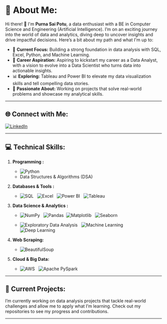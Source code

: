 

<!-- Header banner -->

# 💫 About Me:
Hi there! 👋 I'm **Purna Sai Potu**, a data enthusiast with a BE in Computer Science and Engineering (Artificial Intelligence). I’m on an exciting journey into the world of data and analytics, diving deep to uncover insights and drive impactful decisions. Here’s a bit about my path and what I'm up to:

- 🎯 **Current Focus:** Building a strong foundation in data analysis with SQL, Excel, Python, and Machine Learning.
- 🚀 **Career Aspiration:** Aspiring to kickstart my career as a Data Analyst, with a vision to evolve into a Data Scientist who turns data into actionable insights.
- 📊 **Exploring:** Tableau and Power BI to elevate my data visualization skills and tell compelling data stories.
- 🌱 **Passionate About:** Working on projects that solve real-world problems and showcase my analytical skills.

---

## 🌐 Connect with Me:
[![LinkedIn](https://img.shields.io/badge/LinkedIn-%230077B5.svg?style=for-the-badge&logo=linkedin&logoColor=white)](https://www.linkedin.com/in/purna-sai-potu-96a15523b/)

---

## 💻 Technical Skills:

1. **Programming :**
   - ![Python](https://img.shields.io/badge/Python-3670A0?style=for-the-badge&logo=python&logoColor=ffdd54)
   - Data Structures & Algorithms (DSA)


2. **Databases & Tools :**
   - ![SQL](https://img.shields.io/badge/SQL-276DC3?style=for-the-badge&logo=sqlite&logoColor=white) &nbsp; ![Excel](https://img.shields.io/badge/Excel-217346?style=for-the-badge&logo=microsoft-excel&logoColor=white) &nbsp; ![Power BI](https://img.shields.io/badge/Power_BI-F2C811?style=for-the-badge&logo=powerbi&logoColor=black) &nbsp; ![Tableau](https://img.shields.io/badge/Tableau-E97627?style=for-the-badge&logo=tableau&logoColor=white)


3. **Data Science & Analytics :**
   - ![NumPy](https://img.shields.io/badge/NumPy-013243?style=for-the-badge&logo=numpy&logoColor=white) &nbsp; ![Pandas](https://img.shields.io/badge/Pandas-150458?style=for-the-badge&logo=pandas&logoColor=white) &nbsp;![Matplotlib](https://img.shields.io/badge/Matplotlib-000000?style=for-the-badge&logo=matplotlib&logoColor=white) &nbsp; ![Seaborn](https://img.shields.io/badge/Seaborn-008080?style=for-the-badge&logo=seaborn&logoColor=white)

   - ![Exploratory Data Analysis](https://img.shields.io/badge/Exploratory_Data_Analysis-0096c7?style=for-the-badge) &nbsp; ![Machine Learning](https://img.shields.io/badge/Machine_Learning-ff6f00?style=for-the-badge) &nbsp; ![Deep Learning](https://img.shields.io/badge/Deep_Learning-8e44ad?style=for-the-badge)


4. **Web Scraping:**
   - ![BeautifulSoup](https://img.shields.io/badge/BeautifulSoup-4B8BBE?style=for-the-badge&logo=python&logoColor=white)
   <!--- ![Scrapy](https://img.shields.io/badge/Scrapy-FF6600?style=for-the-badge&logo=scrapy&logoColor=white)
   - ![Selenium](https://img.shields.io/badge/Selenium-43B02A?style=for-the-badge&logo=selenium&logoColor=white) -->

5. **Cloud & Big Data:**
   - ![AWS](https://img.shields.io/badge/AWS-232F3E?style=for-the-badge&logo=amazon-aws&logoColor=white) &nbsp; ![Apache PySpark](https://img.shields.io/badge/Apache_PySpark-E25A1C?style=for-the-badge&logo=apachespark&logoColor=white)

---

## 🚀 Current Projects:
I’m currently working on data analysis projects that tackle real-world challenges and allow me to apply what I’m learning. Check out my repositories to see my progress and contributions.

---
